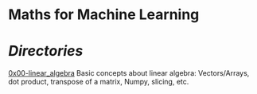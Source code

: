 # Maths for Machine Learning

# *Directories*

[0x00-linear_algebra](https://github.com/ikki2530/holbertonschool-machine_learning/tree/main/math/0x00-linear_algebra) Basic concepts about linear algebra: Vectors/Arrays, dot product, transpose of a matrix, Numpy, slicing, etc.
